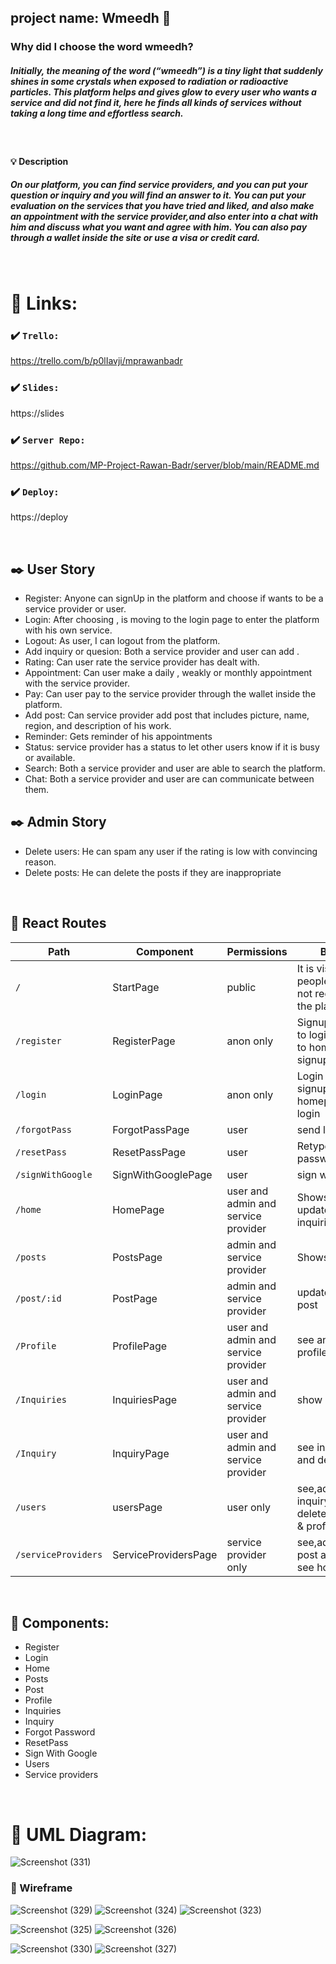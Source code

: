 ## project name: Wmeedh :high_brightness:


### Why did I choose the word wmeedh? ###

##### Initially, the meaning of the word (“wmeedh”) is a tiny light that suddenly shines in some crystals when exposed to radiation or radioactive particles. This platform helps and gives glow to every user who wants a service and did not find it, here he finds all kinds of services without taking a long time and effortless search. #####

<br/>

#### :bulb: Description

##### On our platform, you can find service providers, and you can put your question or inquiry and you will find an answer to it. You can put your evaluation on the services that you have tried and liked, and also make an appointment with the service provider,and also enter into a chat with him and discuss what you want and agree with him. You can also pay through a wallet inside the site or use a visa or credit card. #####




<br/>

# :paperclip: Links:

### :heavy_check_mark: `Trello:`
https://trello.com/b/p0lIavji/mprawanbadr

### :heavy_check_mark: `Slides:`
https://slides

### :heavy_check_mark: `Server Repo:`
https://github.com/MP-Project-Rawan-Badr/server/blob/main/README.md

### :heavy_check_mark: `Deploy:`
https://deploy

<br/>


## :black_nib: User Story

- Register: Anyone can signUp in the platform and choose if wants to be a service provider or user.
- Login: After choosing , is moving to the login page to enter the platform with his own service.
- Logout: As user, I can logout from the platform.
- Add inquiry or quesion: Both a service provider and user can add .
- Rating: Can user rate the service provider has dealt with.
- Appointment: Can user make a daily , weakly or monthly appointment with the service provider.
- Pay: Can user pay to the service provider through the wallet inside the platform.
- Add post: Can service provider add post that includes picture, name, region, and description of his work.
- Reminder: Gets reminder of his appointments
- Status:  service provider has a status to let other users know if it is busy or available.
- Search: Both a service provider and user are able to search the platform.
- Chat: Both a service provider and user are can communicate between them.


## :black_nib: Admin Story
- Delete users:  He can spam any user if the rating is low with convincing reason.
- Delete posts:  He can delete the posts if they are inappropriate

<br/>


## :file_folder: React Routes 

| Path             | Component            | Permissions                | Behavior                                                     |
| ---------------- | -------------------- | -------------------------- | ------------------------------------------------------------ |
| `/`              | StartPage            | public                              | It is visible to people who are not registered in the platform                                          |
| `/register`        | RegisterPage       | anon only                         | Signup form, link to login, navigate to homepage after signup|
| `/login`         | LoginPage            | anon only                           | Login form, link to signup, navigate to homepage after login |
| `/forgotPass`    | ForgotPassPage       | user                                | send link on email                                  |
| `/resetPass`     | ResetPassPage        | user                                | Retype the password                                 |
| `/signWithGoogle`| SignWithGooglePage   | user                                | sign with google                                    |
| `/home`          | HomePage             | user and admin and service provider | Shows the latest updates of inquiries and posts                                    |
| `/posts`         | PostsPage            | admin and service provider          | Shows all posts                                     |
| `/post/:id`      | PostPage             | admin and service provider          | update and delete post                              |
| `/Profile`       | ProfilePage          | user and admin and service provider | see and edit profile                                        |
| `/Inquiries`     | InquiriesPage        | user and admin and service provider | show inquiries                              |
| `/Inquiry`       | InquiryPage          | user and admin and service provider | see inquiry, edit, and delete                             |
| `/users`         | usersPage            | user only                           | see,add inquiry,edit and delete & see home & profile|
| `/serviceProviders`| ServiceProvidersPage | service provider only             | see,add,edit,delete post and inquiry & see home &profile  |



<br/>

## :file_folder: Components:
- Register
- Login
- Home
- Posts
- Post
- Profile
- Inquiries
- Inquiry
- Forgot Password
- ResetPass
- Sign With Google
- Users
- Service providers


<br/>

# :triangular_ruler: UML Diagram:
![Screenshot (331)](https://user-images.githubusercontent.com/92247926/146680667-4b0c18e6-03e2-4a0e-b843-a506b51318da.png)


### :art: Wireframe
![Screenshot (329)](https://user-images.githubusercontent.com/92247926/146675684-38355463-ebed-4253-85aa-c0bddd094f24.png)
![Screenshot (324)](https://user-images.githubusercontent.com/92247926/146675720-35b8208b-8119-4c7e-b72a-0c5edd163523.png)
![Screenshot (323)](https://user-images.githubusercontent.com/92247926/146675722-4b8b80f4-7d98-41ad-af02-1f70316faa16.png)

![Screenshot (325)](https://user-images.githubusercontent.com/92247926/146675730-51fc3caf-aefc-46c9-90c2-7d07ed9ed505.png)
![Screenshot (326)](https://user-images.githubusercontent.com/92247926/146675735-73d64115-5644-474b-b866-aa0d2c7281ee.png)


![Screenshot (330)](https://user-images.githubusercontent.com/92247926/146675838-de0db948-9a55-499e-84a2-ddafff6ce56c.png)
![Screenshot (327)](https://user-images.githubusercontent.com/92247926/146675841-50b95d1c-de8d-47bc-817b-6e3def951d5d.png)




